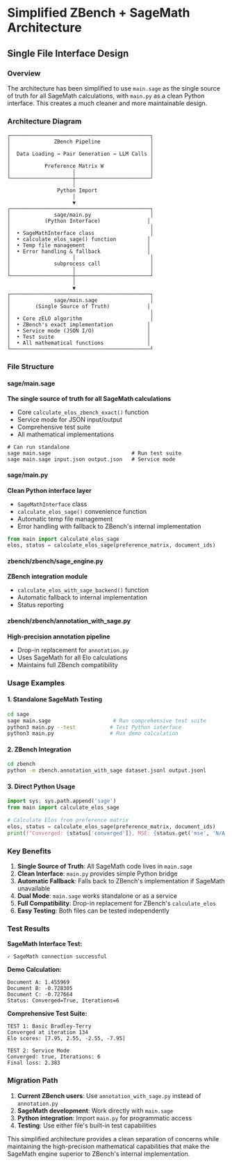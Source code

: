 # Simplified ZBench + SageMath Architecture
## Single File Interface Design

### Overview
The architecture has been simplified to use `main.sage` as the single source of truth for all SageMath calculations, with `main.py` as a clean Python interface. This creates a much cleaner and more maintainable design.

### Architecture Diagram

```
┌─────────────────────────────────────────────┐
│              ZBench Pipeline                │
│                                             │
│  Data Loading → Pair Generation → LLM Calls │
│                                             │
│           Preference Matrix W               │
│                    │                        │
└────────────────────┼────────────────────────┘
                     │
                Python Import
                     │
                     ▼
┌─────────────────────────────────────────────┐
│              sage/main.py                   │
│           (Python Interface)               │
│                                             │
│  • SageMathInterface class                  │
│  • calculate_elos_sage() function          │
│  • Temp file management                    │
│  • Error handling & fallback               │
│                    │                        │
│              subprocess call                │
│                    │                        │
└────────────────────┼────────────────────────┘
                     │
                     ▼
┌─────────────────────────────────────────────┐
│              sage/main.sage                 │
│        (Single Source of Truth)            │
│                                             │
│  • Core zELO algorithm                      │
│  • ZBench's exact implementation           │
│  • Service mode (JSON I/O)                 │
│  • Test suite                              │
│  • All mathematical functions              │
└─────────────────────────────────────────────┘
```

### File Structure

#### sage/main.sage
**The single source of truth for all SageMath calculations**
- Core `calculate_elos_zbench_exact()` function
- Service mode for JSON input/output
- Comprehensive test suite
- All mathematical implementations

```sage
# Can run standalone
sage main.sage                          # Run test suite
sage main.sage input.json output.json   # Service mode
```

#### sage/main.py  
**Clean Python interface layer**
- `SageMathInterface` class
- `calculate_elos_sage()` convenience function
- Automatic temp file management
- Error handling with fallback to ZBench's internal implementation

```python
from main import calculate_elos_sage
elos, status = calculate_elos_sage(preference_matrix, document_ids)
```

#### zbench/zbench/sage_engine.py
**ZBench integration module**
- `calculate_elos_with_sage_backend()` function
- Automatic fallback to internal implementation
- Status reporting

#### zbench/zbench/annotation_with_sage.py
**High-precision annotation pipeline**
- Drop-in replacement for `annotation.py`
- Uses SageMath for all Elo calculations
- Maintains full ZBench compatibility

### Usage Examples

#### 1. Standalone SageMath Testing
```bash
cd sage
sage main.sage                    # Run comprehensive test suite
python3 main.py --test           # Test Python interface
python3 main.py                  # Run demo calculation
```

#### 2. ZBench Integration
```bash
cd zbench
python -m zbench.annotation_with_sage dataset.jsonl output.jsonl
```

#### 3. Direct Python Usage
```python
import sys; sys.path.append('sage')
from main import calculate_elos_sage

# Calculate Elos from preference matrix
elos, status = calculate_elos_sage(preference_matrix, document_ids)
print(f"Converged: {status['converged']}, MSE: {status.get('mse', 'N/A')}")
```

### Key Benefits

1. **Single Source of Truth**: All SageMath code lives in `main.sage`
2. **Clean Interface**: `main.py` provides simple Python bridge
3. **Automatic Fallback**: Falls back to ZBench's implementation if SageMath unavailable
4. **Dual Mode**: `main.sage` works standalone or as a service
5. **Full Compatibility**: Drop-in replacement for ZBench's `calculate_elos`
6. **Easy Testing**: Both files can be tested independently

### Test Results

**SageMath Interface Test:**
```
✓ SageMath connection successful
```

**Demo Calculation:**
```
Document A: 1.455969
Document B: -0.728305  
Document C: -0.727664
Status: Converged=True, Iterations=6
```

**Comprehensive Test Suite:**
```
TEST 1: Basic Bradley-Terry
Converged at iteration 134
Elo scores: [7.95, 2.55, -2.55, -7.95]

TEST 2: Service Mode  
Converged: true, Iterations: 6
Final loss: 2.383
```

### Migration Path

1. **Current ZBench users**: Use `annotation_with_sage.py` instead of `annotation.py`
2. **SageMath development**: Work directly with `main.sage`
3. **Python integration**: Import `main.py` for programmatic access
4. **Testing**: Use either file's built-in test capabilities

This simplified architecture provides a clean separation of concerns while maintaining the high-precision mathematical capabilities that make the SageMath engine superior to ZBench's internal implementation.